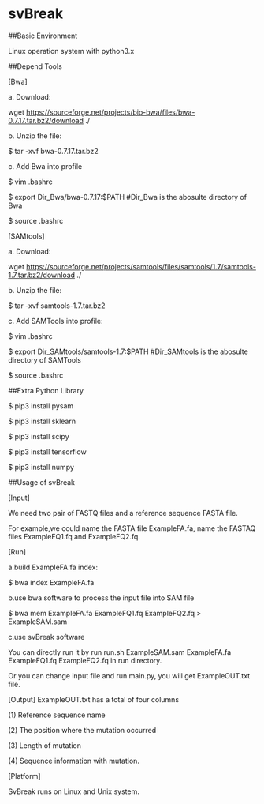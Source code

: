 # svBreak

##Basic Environment

Linux operation system with python3.x

##Depend Tools

[Bwa]

a. Download:

wget https://sourceforge.net/projects/bio-bwa/files/bwa-0.7.17.tar.bz2/download ./

b. Unzip the file:

$ tar -xvf bwa-0.7.17.tar.bz2

c. Add Bwa into profile

$ vim .bashrc

$ export Dir_Bwa/bwa-0.7.17:$PATH #Dir_Bwa is the abosulte directory of Bwa

$ source .bashrc

[SAMtools]

a. Download:

wget https://sourceforge.net/projects/samtools/files/samtools/1.7/samtools-1.7.tar.bz2/download ./

b. Unzip the file:

$ tar -xvf samtools-1.7.tar.bz2

c. Add SAMTools into profile:

$ vim .bashrc

$ export Dir_SAMtools/samtools-1.7:$PATH #Dir_SAMtools is the abosulte directory of SAMTools

$ source .bashrc

##Extra Python Library

$ pip3 install pysam

$ pip3 install sklearn

$ pip3 install scipy

$ pip3 install tensorflow

$ pip3 install numpy

##Usage of svBreak

[Input]

  We need two pair of FASTQ files and a reference sequence FASTA file.
  
  For example,we could name the FASTA file ExampleFA.fa, name the FASTAQ files ExampleFQ1.fq and ExampleFQ2.fq.
  
[Run]

a.build ExampleFA.fa index:

$ bwa index ExampleFA.fa

b.use bwa software to process the input file into SAM file

$ bwa mem ExampleFA.fa ExampleFQ1.fq ExampleFQ2.fq > ExampleSAM.sam

c.use svBreak software

You can directly run it by run run.sh ExampleSAM.sam ExampleFA.fa ExampleFQ1.fq ExampleFQ2.fq in run directory.

Or you can change input file and run main.py, you will get ExampleOUT.txt file.

[Output]
ExampleOUT.txt has a total of four columns

(1) Reference sequence name

(2) The position where the mutation occurred

(3) Length of mutation

(4) Sequence information with mutation.

[Platform]

SvBreak runs on Linux and Unix system.
